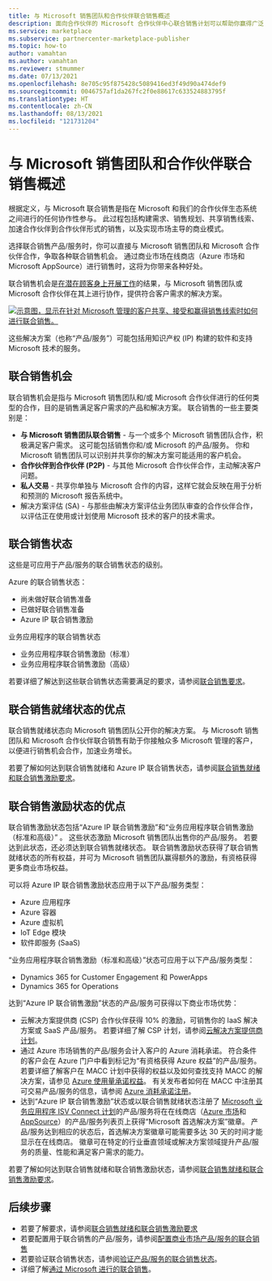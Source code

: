 ```yaml
---
title: 与 Microsoft 销售团队和合作伙伴联合销售概述
description: 面向合作伙伴的 Microsoft 合作伙伴中心联合销售计划可以帮助你赢得广泛的客户群并创造新的销售机会。
ms.service: marketplace
ms.subservice: partnercenter-marketplace-publisher
ms.topic: how-to
author: vamahtan
ms.author: vamahtan
ms.reviewer: stmummer
ms.date: 07/13/2021
ms.openlocfilehash: 8e705c95f875428c5089416ed3f49d90a474def9
ms.sourcegitcommit: 0046757af1da267fc2f0e88617c633524883795f
ms.translationtype: HT
ms.contentlocale: zh-CN
ms.lasthandoff: 08/13/2021
ms.locfileid: "121731204"
---
```

# <a name="co-sell-with-microsoft-sales-teams-and-partners-overview"></a>与 Microsoft 销售团队和合作伙伴联合销售概述

根据定义，与 Microsoft 联合销售是指在 Microsoft 和我们的合作伙伴生态系统之间进行的任何协作性参与。 此过程包括构建需求、销售规划、共享销售线索、加速合作伙伴到合作伙伴形式的销售，以及实现市场主导的商业模式。

选择联合销售产品/服务时，你可以直接与 Microsoft 销售团队和 Microsoft 合作伙伴合作，争取各种联合销售机会。 通过商业市场在线商店（Azure 市场和 Microsoft AppSource）进行销售时，这将为你带来各种好处。

联合销售机会是[在潜在顾客身上开展工作](./partner-center-portal/commercial-marketplace-get-customer-leads.md)的结果，与 Microsoft 销售团队或 Microsoft 合作伙伴在其上进行协作，提供符合客户需求的解决方案。

[![示意图，显示在针对 Microsoft 管理的客户共享、接受和赢得销售线索时如何进行联合销售。](./media/marketplace-publishers-guide/marketplace-co-sell-v2.png)](./media/marketplace-publishers-guide/marketplace-co-sell-v2.png#lightbox)

这些解决方案（也称“产品/服务”）可能包括用知识产权 (IP) 构建的软件和支持 Microsoft 技术的服务。

## <a name="co-sell-opportunities"></a>联合销售机会

联合销售机会是指与 Microsoft 销售团队和/或 Microsoft 合作伙伴进行的任何类型的合作，目的是销售满足客户需求的产品和解决方案。 联合销售的一些主要类别是：

- **与 Microsoft 销售团队联合销售** - 与一个或多个 Microsoft 销售团队合作，积极满足客户需求。 这可能包括销售你和/或 Microsoft 的产品/服务。 你和 Microsoft 销售团队可以识别并共享你的解决方案可能适用的客户机会。
- **合作伙伴到合作伙伴 (P2P)** - 与其他 Microsoft 合作伙伴合作，主动解决客户问题。
- **私人交易** - 共享你单独与 Microsoft 合作的内容，这样它就会反映在用于分析和预测的 Microsoft 报告系统中。
- 解决方案评估 (SA) - 与那些由解决方案评估业务团队审查的合作伙伴合作，以评估正在使用或计划使用 Microsoft 技术的客户的技术需求。

## <a name="co-sell-statuses"></a>联合销售状态

这些是可应用于产品/服务的联合销售状态的级别。

Azure 的联合销售状态：

- 尚未做好联合销售准备
- 已做好联合销售准备
- Azure IP 联合销售激励

业务应用程序的联合销售状态
- 业务应用程序联合销售激励（标准）
- 业务应用程序联合销售激励（高级）  

若要详细了解达到这些联合销售状态需要满足的要求，请参阅[联合销售要求](co-sell-requirements.md)。

## <a name="benefits-of-co-sell-ready-status"></a>联合销售就绪状态的优点

联合销售就绪状态向 Microsoft 销售团队公开你的解决方案。 与 Microsoft 销售团队和 Microsoft 合作伙伴联合销售有助于你接触众多 Microsoft 管理的客户，以便进行销售机会合作，加速业务增长。

若要了解如何达到联合销售就绪和 Azure IP 联合销售状态，请参阅[联合销售就绪和联合销售激励要求](co-sell-requirements.md)。

## <a name="benefits-of-co-sell-incentive-status"></a>联合销售激励状态的优点

联合销售激励状态包括“Azure IP 联合销售激励”和“业务应用程序联合销售激励（标准和高级）”  。 这些状态激励 Microsoft 销售团队出售你的产品/服务。 若要达到此状态，还必须达到联合销售就绪状态。 联合销售激励状态获得了联合销售就绪状态的所有权益，并可为 Microsoft 销售团队赢得额外的激励，有资格获得更多商业市场权益。

可以将 Azure IP 联合销售激励状态应用于以下产品/服务类型：

- Azure 应用程序
- Azure 容器
- Azure 虚拟机
- IoT Edge 模块
- 软件即服务 (SaaS)

“业务应用程序联合销售激励（标准和高级）”状态可应用于以下产品/服务类型：

- Dynamics 365 for Customer Engagement 和 PowerApps
- Dynamics 365 for Operations

达到“Azure IP 联合销售激励”状态的产品/服务可获得以下商业市场优势：

- 云解决方案提供商 (CSP) 合作伙伴获得 10% 的激励，可销售你的 IaaS 解决方案或 SaaS 产品/服务。 若要详细了解 CSP 计划，请参阅[云解决方案提供商计划](cloud-solution-providers.md)。
- 通过 Azure 市场销售的产品/服务会计入客户的 Azure 消耗承诺。 符合条件的客户会在 Azure 门户中看到标记为“有资格获得 Azure 权益”的产品/服务。 若要详细了解客户在 MACC 计划中获得的权益以及如何查找支持 MACC 的解决方案，请参见 [Azure 使用量承诺权益](/marketplace/azure-consumption-commitment-benefit)。 有关发布者如何在 MACC 中注册其可交易产品/服务的信息，请参阅 [Azure 消耗承诺注册](azure-consumption-commitment-enrollment.md)。
- 达到“Azure IP 联合销售激励”状态或以联合销售就绪状态注册了 [Microsoft 业务应用程序 ISV Connect 计划](business-applications-isv-program.md)的产品/服务将在在线商店（[Azure 市场](https://azuremarketplace.microsoft.com/)和 [AppSource](https://appsource.microsoft.com/)）的产品/服务列表页上获得“Microsoft 首选解决方案”徽章。  产品/服务达到相应的状态后，首选解决方案徽章可能需要多达 30 天的时间才能显示在在线商店。 徽章可在特定的行业垂直领域或解决方案领域提升产品/服务的质量、性能和满足客户需求的能力。

若要了解如何达到联合销售就绪和联合销售激励状态，请参阅[联合销售就绪和联合销售激励要求](co-sell-requirements.md)。

## <a name="next-steps"></a>后续步骤

- 若要了解要求，请参阅[联合销售就绪和联合销售激励要求](co-sell-requirements.md)
- 若要配置用于联合销售的产品/服务，请参阅[配置商业市场产品/服务的联合销售](co-sell-configure.md)
- 若要验证联合销售状态，请参阅[验证产品/服务的联合销售状态](co-sell-status.md)。
- 详细了解[通过 Microsoft 进行的联合销售](https://partner.microsoft.com/membership/sell-with-microsoft)。
